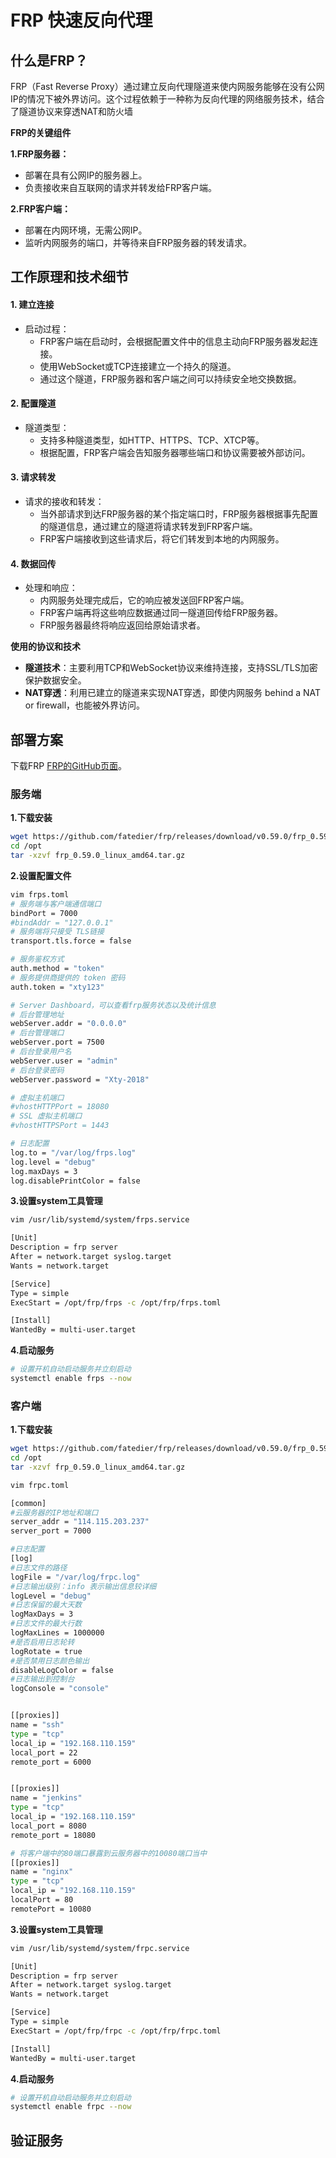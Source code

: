 # FRP  快速反向代理



## 什么是FRP？

FRP（Fast Reverse Proxy）通过建立反向代理隧道来使内网服务能够在没有公网IP的情况下被外界访问。这个过程依赖于一种称为反向代理的网络服务技术，结合了隧道协议来穿透NAT和防火墙

**FRP的关键组件**

**1.FRP服务器：**

- 部署在具有公网IP的服务器上。
- 负责接收来自互联网的请求并转发给FRP客户端。

**2.FRP客户端：**

- 部署在内网环境，无需公网IP。
- 监听内网服务的端口，并等待来自FRP服务器的转发请求。

## 工作原理和技术细节

#### 1. 建立连接

- 启动过程：
  - FRP客户端在启动时，会根据配置文件中的信息主动向FRP服务器发起连接。
  - 使用WebSocket或TCP连接建立一个持久的隧道。
  - 通过这个隧道，FRP服务器和客户端之间可以持续安全地交换数据。

#### 2. 配置隧道

- 隧道类型：
  - 支持多种隧道类型，如HTTP、HTTPS、TCP、XTCP等。
  - 根据配置，FRP客户端会告知服务器哪些端口和协议需要被外部访问。

#### 3. 请求转发

- 请求的接收和转发：
  - 当外部请求到达FRP服务器的某个指定端口时，FRP服务器根据事先配置的隧道信息，通过建立的隧道将请求转发到FRP客户端。
  - FRP客户端接收到这些请求后，将它们转发到本地的内网服务。

#### 4. 数据回传

- 处理和响应：
  - 内网服务处理完成后，它的响应被发送回FRP客户端。
  - FRP客户端再将这些响应数据通过同一隧道回传给FRP服务器。
  - FRP服务器最终将响应返回给原始请求者。

**使用的协议和技术**

- **隧道技术**：主要利用TCP和WebSocket协议来维持连接，支持SSL/TLS加密保护数据安全。
- **NAT穿透**：利用已建立的隧道来实现NAT穿透，即使内网服务 behind a NAT or firewall，也能被外界访问。

## 部署方案

下载FRP  [FRP的GitHub页面](https://github.com/fatedier/frp/releases)。

### 服务端

**1.下载安装**

```bash
wget https://github.com/fatedier/frp/releases/download/v0.59.0/frp_0.59.0_linux_amd64.tar.gz -P /opt
cd /opt 
tar -xzvf frp_0.59.0_linux_amd64.tar.gz
```

**2.设置配置文件**

```bash
vim frps.toml
# 服务端与客户端通信端口
bindPort = 7000
#bindAddr = "127.0.0.1"
# 服务端将只接受 TLS链接
transport.tls.force = false

# 服务鉴权方式
auth.method = "token"
# 服务提供商提供的 token 密码
auth.token = "xty123"

# Server Dashboard，可以查看frp服务状态以及统计信息
# 后台管理地址
webServer.addr = "0.0.0.0"
# 后台管理端口
webServer.port = 7500
# 后台登录用户名
webServer.user = "admin"
# 后台登录密码
webServer.password = "Xty-2018"

# 虚拟主机端口
#vhostHTTPPort = 18080
# SSL 虚拟主机端口
#vhostHTTPSPort = 1443

# 日志配置
log.to = "/var/log/frps.log"
log.level = "debug"
log.maxDays = 3
log.disablePrintColor = false
```

**3.设置system工具管理**

```bash
vim /usr/lib/systemd/system/frps.service 

[Unit]
Description = frp server
After = network.target syslog.target
Wants = network.target

[Service]
Type = simple
ExecStart = /opt/frp/frps -c /opt/frp/frps.toml

[Install]
WantedBy = multi-user.target
```

**4.启动服务**

```bash
# 设置开机自动启动服务并立刻启动
systemctl enable frps --now
```



### 客户端

**1.下载安装**

```bash
wget https://github.com/fatedier/frp/releases/download/v0.59.0/frp_0.59.0_linux_amd64.tar.gz -P /opt
cd /opt 
tar -xzvf frp_0.59.0_linux_amd64.tar.gz
```

```bash
vim frpc.toml 

[common]
#云服务器的IP地址和端口
server_addr = "114.115.203.237"
server_port = 7000

#日志配置
[log]
#日志文件的路径
logFile = "/var/log/frpc.log"
#日志输出级别：info 表示输出信息较详细
logLevel = "debug"
#日志保留的最大天数
logMaxDays = 3
#日志文件的最大行数
logMaxLines = 1000000
#是否启用日志轮转
logRotate = true
#是否禁用日志颜色输出
disableLogColor = false
#日志输出到控制台
logConsole = "console"


[[proxies]]
name = "ssh"
type = "tcp"
local_ip = "192.168.110.159"
local_port = 22
remote_port = 6000


[[proxies]]
name = "jenkins"
type = "tcp"
local_ip = "192.168.110.159"
local_port = 8080
remote_port = 18080

# 将客户端中的80端口暴露到云服务器中的10080端口当中
[[proxies]]
name = "nginx"
type = "tcp"
local_ip = "192.168.110.159"
localPort = 80
remotePort = 10080
```

**3.设置system工具管理**

```bash
vim /usr/lib/systemd/system/frpc.service 

[Unit]
Description = frp server
After = network.target syslog.target
Wants = network.target

[Service]
Type = simple
ExecStart = /opt/frp/frpc -c /opt/frp/frpc.toml

[Install]
WantedBy = multi-user.target
```

**4.启动服务**

```bash
# 设置开机自动启动服务并立刻启动
systemctl enable frpc --now
```

## 验证服务